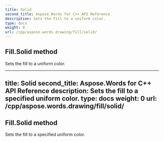 ```yaml
---
title: Solid
second_title: Aspose.Words for C++ API Reference
description: Sets the fill to a uniform color. 
type: docs
weight: 0
url: /cpp/aspose.words.drawing/fill/solid/
---
```

## Fill.Solid method


Sets the fill to a uniform color.

---
title: Solid
second_title: Aspose.Words for C++ API Reference
description: Sets the fill to a specified uniform color. 
type: docs
weight: 0
url: /cpp/aspose.words.drawing/fill/solid/
---
## Fill.Solid method


Sets the fill to a specified uniform color.


